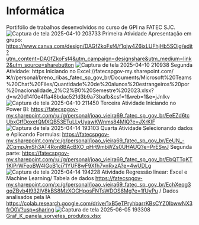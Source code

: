 # Informática
Portifólio de trabalhos desenvolvidos no curso de GPI na FATEC SJC.
![Captura de tela 2025-04-10 203733](https://github.com/user-attachments/assets/3f1ad6b7-5033-4997-8774-9e7347c2122b)
Primeira Atividade Apresentação em grupo: https://www.canva.com/design/DAGfZkoFsf4/f1qjw4Z6ixLUFhjHb5SOig/edit?utm_content=DAGfZkoFsf4&utm_campaign=designshare&utm_medium=link2&utm_source=sharebutton
![Captura de tela 2025-04-10 210938](https://github.com/user-attachments/assets/eb8fb925-67db-4747-b4a1-25f392455ea6)
Segunda Atividade: https Iniciando no Excel://fatecspgov-my.sharepoint.com/:x:/r/personal/breno_ribas_fatec_sp_gov_br/Documents/Microsoft%20Teams%20Chat%20Files/Quantidade%20de%20alunos%20estrangeiros%20por%20nacionalidade_2%C2%B0%20Semestre%202023.xlsx?d=w20d14f0e4ffa48bdac521d3b9a73bafb&csf=1&web=1&e=jJnlkv
![Captura de tela 2025-04-10 211450](https://github.com/user-attachments/assets/e3517cd8-f648-4008-a8f3-f58fe784c502)
Terceira Atividade Iniciando no Power BI: https://fatecspgov-my.sharepoint.com/:u:/g/personal/joao_vieira69_fatec_sp_gov_br/EeEZd6tcUbxGtfDoxetQMXQB53ETuLLyUyawKWnms84MlQ?e=JXrKlF
![Captura de tela 2025-04-14 193103](https://github.com/user-attachments/assets/62de91d6-6c26-457e-a841-bc00cce288e4)
Quarta Atividade Selecionando dados e Aplicando Formulas: https://fatecspgov-my.sharepoint.com/:x:/g/personal/joao_vieira69_fatec_sp_gov_br/EeUN_-ZCqmpJmSh3AT4Ron8BAcBXO_pHrt9mbWZs0UHAUQ?e=PrESwJ              Segunda parte: https://fatecspgov-my.sharepoint.com/:u:/g/personal/joao_vieira69_fatec_sp_gov_br/EbQTTqKT1KlPrWFeoBW4lGoB1ci71YUF8wF9Xfh7vnRxzA?e=4wUDLg
![Captura de tela 2025-04-14 194228](https://github.com/user-attachments/assets/3ebcf5e7-f498-4639-aa52-90dc8dd84f1d)
Atividade Regressão linear: Excel e Machine Learning/ Tabela de dados https://fatecspgov-my.sharepoint.com/:x:/g/personal/joao_vieira69_fatec_sp_gov_br/EchXeqg3qqZBvb4I932lV8kBS8MzXOCHposFNTsWDOS8Mg?e=1fUyPu    /     Dados analisados pela IA https://colab.research.google.com/drive/1xB5eTPryhbarrKBsCYZ0IbwwNX3frO0V?usp=sharing
![Captura de tela 2025-06-05 193308](https://github.com/user-attachments/assets/b1c69f0a-2b2b-490a-b928-1e0e59354de7)
[Graf_K_panela_sorvetes_produtos.xlsx](https://github.com/user-attachments/files/20618914/Graf_K_panela_sorvetes_produtos.xlsx)


